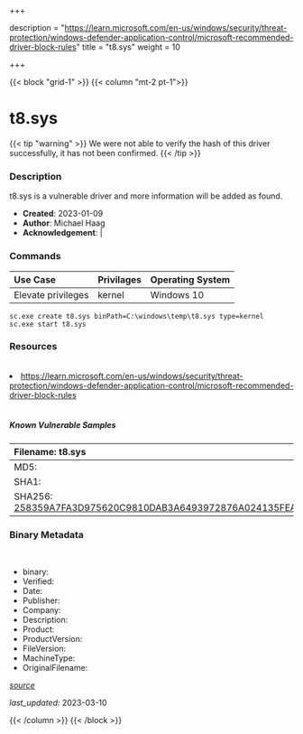 +++

description = "https://learn.microsoft.com/en-us/windows/security/threat-protection/windows-defender-application-control/microsoft-recommended-driver-block-rules"
title = "t8.sys"
weight = 10

+++


{{< block "grid-1" >}}
{{< column "mt-2 pt-1">}}




# t8.sys 


{{< tip "warning" >}}
We were not able to verify the hash of this driver successfully, it has not been confirmed.
{{< /tip >}}




### Description


t8.sys is a vulnerable driver and more information will be added as found.


- **Created**: 2023-01-09
- **Author**: Michael Haag
- **Acknowledgement**:  | [](https://twitter.com/)

### Commands

| Use Case | Privilages | Operating System | 
|:---- | ---- | ---- |
| Elevate privileges | kernel | Windows 10 |

```
sc.exe create t8.sys binPath=C:\windows\temp\t8.sys type=kernel
sc.exe start t8.sys
```

### Resources
<br>


<li><a href=" https://learn.microsoft.com/en-us/windows/security/threat-protection/windows-defender-application-control/microsoft-recommended-driver-block-rules"> https://learn.microsoft.com/en-us/windows/security/threat-protection/windows-defender-application-control/microsoft-recommended-driver-block-rules</a></li>


<br>


##### Known Vulnerable Samples

| Filename: t8.sys |
|:---- |
|MD5: <a href="https://www.virustotal.com/gui/file/{&#39;Filename&#39;: &#39;t8.sys&#39;, &#39;MD5&#39;: &#39;&#39;, &#39;SHA1&#39;: &#39;&#39;, &#39;SHA256&#39;: &#39;258359A7FA3D975620C9810DAB3A6493972876A024135FEAF3AC8482179B2E79&#39;}"></a>|
|SHA1: <a href="https://www.virustotal.com/gui/file/{&#39;Filename&#39;: &#39;t8.sys&#39;, &#39;MD5&#39;: &#39;&#39;, &#39;SHA1&#39;: &#39;&#39;, &#39;SHA256&#39;: &#39;258359A7FA3D975620C9810DAB3A6493972876A024135FEAF3AC8482179B2E79&#39;}"></a>|
|SHA256: <a href="https://www.virustotal.com/gui/file/{&#39;Filename&#39;: &#39;t8.sys&#39;, &#39;MD5&#39;: &#39;&#39;, &#39;SHA1&#39;: &#39;&#39;, &#39;SHA256&#39;: &#39;258359A7FA3D975620C9810DAB3A6493972876A024135FEAF3AC8482179B2E79&#39;}">258359A7FA3D975620C9810DAB3A6493972876A024135FEAF3AC8482179B2E79</a>|




### Binary Metadata
<br>

- binary: 
- Verified: 
- Date: 
- Publisher: 
- Company: 
- Description: 
- Product: 
- ProductVersion: 
- FileVersion: 
- MachineType: 
- OriginalFilename: 

[*source*](https://github.com/magicsword-io/LOLDrivers/tree/main/yaml/t8.sys.yml)

*last_updated:* 2023-03-10


{{< /column >}}
{{< /block >}}
